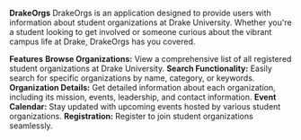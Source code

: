 **DrakeOrgs**
DrakeOrgs is an application designed to provide users with information about student organizations at Drake University. Whether you're a student looking to get involved or someone curious about the vibrant campus life at Drake, DrakeOrgs has you covered.

**Features**
**Browse Organizations:** View a comprehensive list of all registered student organizations at Drake University.
**Search Functionality:** Easily search for specific organizations by name, category, or keywords.
**Organization Details:** Get detailed information about each organization, including its mission, events, leadership, and contact information.
**Event Calendar:** Stay updated with upcoming events hosted by various student organizations.
**Registration:** Register to join student organizations seamlessly. 
